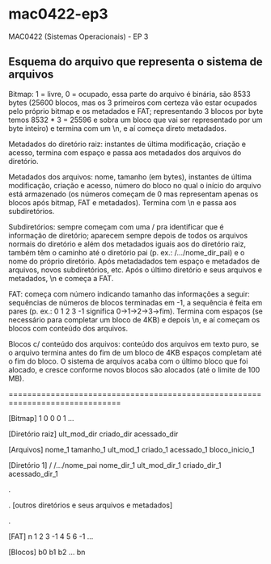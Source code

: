 # mac0422-ep3
MAC0422 (Sistemas Operacionais) - EP 3

## Esquema do arquivo que representa o sistema de arquivos

Bitmap: 1 = livre, 0 = ocupado, essa parte do arquivo é binária, são 8533 bytes (25600 blocos, mas os 3 primeiros com certeza vão estar ocupados pelo próprio bitmap e os metadados e FAT; representando 3 blocos por byte temos 8532 \* 3 = 25596 e sobra um bloco que vai ser representado por um byte inteiro) e termina com um \n, e aí começa direto metadados.

Metadados do diretório raiz: instantes de última modificação, criação e acesso, termina com espaço e passa aos metadados dos arquivos do diretório.

Metadados dos arquivos: nome, tamanho (em bytes), instantes de última modificação, criação e acesso, número do bloco no qual o início do arquivo está armazenado (os números começam de 0 mas representam apenas os blocos após bitmap, FAT e metadados). Termina com \n e passa aos subdiretórios.

Subdiretórios: sempre começam com uma / pra identificar que é informação de diretório; aparecem sempre depois de todos os arquivos normais do diretório e além dos metadados iguais aos do diretório raiz, também têm o caminho até o diretório pai (p. ex.: /.../nome_dir_pai) e o nome do próprio diretório. Após metadadados tem espaço e metadados de arquivos, novos subdiretórios, etc. Após o último diretório e seus arquivos e metadados, \n e começa a FAT.

FAT: começa com número indicando tamanho das informações a seguir: sequências de números de blocos terminadas em -1, a sequência é feita em pares (p. ex.: 0 1 2 3 -1 significa 0->1->2->3->fim). Termina com espaços (se necessário para completar um bloco de 4KB) e depois \n, e aí começam os blocos com conteúdo dos arquivos.

Blocos c/ conteúdo dos arquivos: conteúdo dos arquivos em texto puro, se o arquivo termina antes do fim de um bloco de 4KB espaços completam até o fim do bloco. O sistema de arquivos acaba com o último bloco que foi alocado, e cresce conforme novos blocos são alocados (até o limite de 100 MB).

==============================================================================

[Bitmap] 1 0 0 0 1 ...

[Diretório raiz] ult\_mod\_dir criado\_dir acessado\_dir

[Arquivos] nome\_1 tamanho\_1 ult\_mod\_1 criado\_1 acessado\_1 bloco\_inicio\_1

[Diretório 1] / /.../nome\_pai nome\_dir\_1 ult\_mod\_dir\_1 criado\_dir\_1 acessado\_dir\_1

.

. [outros diretórios e seus arquivos e metadados]

.

[FAT] n 1 2 3 -1 4 5 6 -1 ...

[Blocos] b0 b1 b2 ... bn
